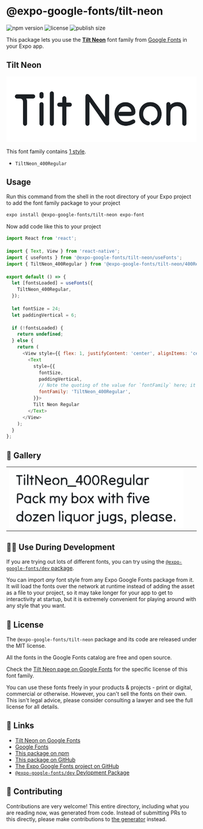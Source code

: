 # @expo-google-fonts/tilt-neon

![npm version](https://flat.badgen.net/npm/v/@expo-google-fonts/tilt-neon)
![license](https://flat.badgen.net/github/license/expo/google-fonts)
![publish size](https://flat.badgen.net/packagephobia/install/@expo-google-fonts/tilt-neon)

This package lets you use the [**Tilt Neon**](https://fonts.google.com/specimen/Tilt+Neon) font family from [Google Fonts](https://fonts.google.com/) in your Expo app.

## Tilt Neon

![Tilt Neon](./font-family.png)

This font family contains [1 style](#-gallery).

- `TiltNeon_400Regular`

## Usage

Run this command from the shell in the root directory of your Expo project to add the font family package to your project
```sh
expo install @expo-google-fonts/tilt-neon expo-font
```

Now add code like this to your project
```js
import React from 'react';

import { Text, View } from 'react-native';
import { useFonts } from '@expo-google-fonts/tilt-neon/useFonts';
import { TiltNeon_400Regular } from '@expo-google-fonts/tilt-neon/400Regular';

export default () => {
  let [fontsLoaded] = useFonts({
    TiltNeon_400Regular,
  });

  let fontSize = 24;
  let paddingVertical = 6;

  if (!fontsLoaded) {
    return undefined;
  } else {
    return (
      <View style={{ flex: 1, justifyContent: 'center', alignItems: 'center' }}>
        <Text
          style={{
            fontSize,
            paddingVertical,
            // Note the quoting of the value for `fontFamily` here; it expects a string!
            fontFamily: 'TiltNeon_400Regular',
          }}>
          Tilt Neon Regular
        </Text>
      </View>
    );
  }
};

```

## 🔡 Gallery


||||
|-|-|-|
|![TiltNeon_400Regular](./TiltNeon_400Regular.ttf.png)||||


## 👩‍💻 Use During Development

If you are trying out lots of different fonts, you can try using the [`@expo-google-fonts/dev` package](https://github.com/expo/google-fonts/tree/master/font-packages/dev#readme).

You can import *any* font style from any Expo Google Fonts package from it. It will load the fonts
over the network at runtime instead of adding the asset as a file to your project, so it may take longer
for your app to get to interactivity at startup, but it is extremely convenient
for playing around with any style that you want.

## 📖 License

The `@expo-google-fonts/tilt-neon` package and its code are released under the MIT license.

All the fonts in the Google Fonts catalog are free and open source.

Check the [Tilt Neon page on Google Fonts](https://fonts.google.com/specimen/Tilt+Neon) for the specific license of this font family.

You can use these fonts freely in your products & projects - print or digital, commercial or otherwise. However, you can't sell the fonts on their own. This isn't legal advice, please consider consulting a lawyer and see the full license for all details.

## 🔗 Links

- [Tilt Neon on Google Fonts](https://fonts.google.com/specimen/Tilt+Neon)
- [Google Fonts](https://fonts.google.com/)
- [This package on npm](https://www.npmjs.com/package/@expo-google-fonts/tilt-neon)
- [This package on GitHub](https://github.com/expo/google-fonts/tree/master/font-packages/tilt-neon)
- [The Expo Google Fonts project on GitHub](https://github.com/expo/google-fonts)
- [`@expo-google-fonts/dev` Devlopment Package](https://github.com/expo/google-fonts/tree/master/font-packages/dev)

## 🤝 Contributing

Contributions are very welcome! This entire directory, including what you are reading now, was generated from code. Instead of submitting PRs to this directly, please make contributions to [the generator](https://github.com/expo/google-fonts/tree/master/packages/generator) instead.
